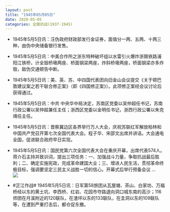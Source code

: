 ```yaml
---
layout: post
title: "1945年05月05日"
date: 2020-05-05
categories: 全面抗战(1937-1945)
---
```


<meta name="referrer" content="no-referrer" />

- 1945年5月5日讯：汪伪政府财政部发行金证券，面值分一两、五两、十两三种，由伪中央储备银行发售。 

- 1945年5月5日讯：中美合作所之浙东特种破坏组以水雷引火爆炸浙赣铁路浦阳江铁桥，计全毁桥墩两座、桥面钢梁两座，炸斜桥墩两座，桥面钢梁亦多炸毁，敌伪交通顿告中断。 

- 1945年5月5日讯：美、英、苏、中四国代表团向旧金山会议提交《关于顿巴敦建议案之若干联合修正案》（即《四国修正案》）。此项修正案经会议讨论后获得通过。 

- 1945年5月5日讯：中共 中央华中局决定，苏南区党委以吴仲超任书记，苏南行政公署以吴仲超兼任主任；浙西区党委以金明任书记，浙西行政公署以朱克靖任主任。 

- 1945年5月5日讯：晋察冀边区各界举行万人大会，庆祝苏联红军解放柏林和中国共产党召开第七次全国代表大会。程子华、宋邵文出席并讲话。大会通电全国，促进联合政府早日实现。 

- 1945年5月5日讯：国民党第六次全国代表大会在重庆开幕，出席代表574人。蒋介石主持并致训词，提出三项任务：一、加强战斗力量，争取抗战最后胜利；二、确定实施宪政，完成革命建国大业；三、增进人民生活，贯彻革命终极目标，强调要坚定三民主义战胜一切的信心。开幕式后举行预备会议 ... <br/><img src="https://wx2.sinaimg.cn/large/aca367d8ly1gehe5javlvj20c809zwek.jpg" />

- #芷江作战# 1945年5月5日讯：日军第58旅团从瓦屋塘、茶山、白家坊、万福桥经以东的黄土坑、李西桥、红岩、花园市夺路退向洞口城东南的高沙；116师团在月溪附近的120联队，在渣坪以东的133联队，在圭洞以东的109联队等，在遭到严重打击后，都仓促东撤。 

